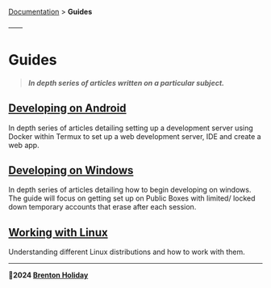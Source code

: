 [Documentation](../) > __Guides__

——

# Guides

> #### *In depth series of articles written on a particular subject.*

## [__Developing on Android__](developing-on-andrioid)

In depth series of articles detailing setting up a development server using Docker within Termux to set up a web development server, IDE and create a web app.

## [Developing on Windows](developing-on-windows)

In depth series of articles detailing how to begin developing on windows. The guide will focus on getting set up on Public Boxes with limited/ locked down temporary accounts that erase after each session.

## [Working with Linux](./working-with-linux)

Understanding different Linux distributions and how to work with them.

***

**🤍2024 [Brenton Holiday](https://8rents.github.io)**
